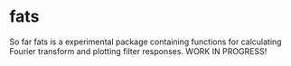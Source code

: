 # fats

So far fats is a experimental package containing functions for calculating Fourier transform and plotting filter responses. WORK IN PROGRESS!
